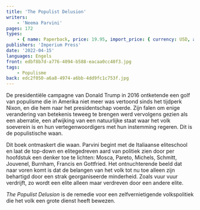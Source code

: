 ```yaml
---
title: 'The Populist Delusion'
writers:
    - 'Neema Parvini'
pages: 172
types:
    - { name: Paperback, price: 19.95, import_price: { currency: USD, amount: 18.7 }, isbn: 978-1-922602-44-2 }
publishers: 'Imperium Press'
date: '2022-04-15'
languages: Engels
front: edbf8b7d-a776-4094-b588-eacaa0cc40f3.jpg
tags:
    - Populisme
back: edc2f050-a6a8-4974-a6bb-4dd9fc1c753f.jpg
---
```


De presidentiële campagne van Donald Trump in 2016 ontketende een golf van populisme die in Amerika niet meer was vertoond sinds het tijdperk Nixon, en die hem naar het presidentschap voerde. Zijn falen om enige verandering van betekenis teweeg te brengen werd vervolgens gezien als een aberratie, een afwijking van een natuurlijke staat waar het volk soeverein is en hun vertegenwoordigers met hun instemming regeren. Dit is de populistische waan.

Dit boek ontmaskert die waan. Parvini begint met de Italiaanse eliteschool en laat de top-down en elitegedreven aard van politiek zien door per hoofdstuk een denker toe te lichten: Mosca, Pareto, Michels, Schmitt, Jouvenel, Burnham, Francis en Gottfried. Het ontnuchterende beeld dat naar voren komt is dat de belangen van het volk tot nu toe alleen zijn behartigd door een strak georganiseerde minderheid. Zoals vuur vuur verdrijft, zo wordt een elite alleen maar verdreven door een andere elite.

*The Populist Delusion* is de remedie voor een zelfvernietigende volkspolitiek die het volk een grote dienst heeft bewezen.
